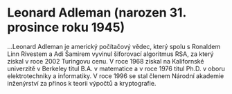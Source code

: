 # Leonard Adleman (narozen 31. prosince roku 1945)
...Leonard Adleman je americký počítačový vědec, který spolu s Ronaldem Linn Rivestem a Adi Šamirem vyvinul šiforovací algoritmus RSA, za který získal v roce 2002 Turingovu cenu. V roce 1968 získal na Kalifornské univerzitě v Berkeley titul B.A. v matematice a v roce 1976 titul Ph.D. v oboru elektrotechniky a informatiky. V roce 1996 se stal členem Národní akademie inženýrství za přínos k teorii výpočtů a kryptografie.
